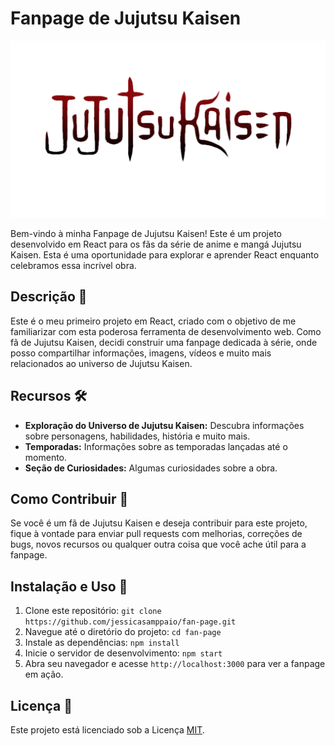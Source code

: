 # Fanpage de Jujutsu Kaisen

![Logo de Jujutsu Kaisen](./src/imgs/jujutsu_kaisen_hd_png_by_newjer53_dekiqwv-pre.png)

Bem-vindo à minha Fanpage de Jujutsu Kaisen! Este é um projeto desenvolvido em React para os fãs da série de anime e mangá Jujutsu Kaisen. Esta é uma oportunidade para explorar e aprender React enquanto celebramos essa incrível obra.

## Descrição 📖

Este é o meu primeiro projeto em React, criado com o objetivo de me familiarizar com esta poderosa ferramenta de desenvolvimento web. Como fã de Jujutsu Kaisen, decidi construir uma fanpage dedicada à série, onde posso compartilhar informações, imagens, vídeos e muito mais relacionados ao universo de Jujutsu Kaisen.

## Recursos 🛠️

- **Exploração do Universo de Jujutsu Kaisen:** Descubra informações sobre personagens, habilidades, história e muito mais.
- **Temporadas:** Informações sobre as temporadas lançadas até o momento.
- **Seção de Curiosidades:** Algumas curiosidades sobre a obra.

## Como Contribuir 🤝

Se você é um fã de Jujutsu Kaisen e deseja contribuir para este projeto, fique à vontade para enviar pull requests com melhorias, correções de bugs, novos recursos ou qualquer outra coisa que você ache útil para a fanpage.

## Instalação e Uso 🚀

1. Clone este repositório: `git clone https://github.com/jessicasamppaio/fan-page.git`
2. Navegue até o diretório do projeto: `cd fan-page`
3. Instale as dependências: `npm install`
4. Inicie o servidor de desenvolvimento: `npm start`
5. Abra seu navegador e acesse `http://localhost:3000` para ver a fanpage em ação.


## Licença 📝

Este projeto está licenciado sob a Licença [MIT](LICENSE.md).
